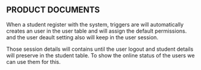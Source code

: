 ## PRODUCT DOCUMENTS    

When a student register with the system, triggers are will automatically creates an user in the user table and will assign the default permissions. and the user deault setting also will keep in the user session.

Those session details will contains until the user logout
and student details will preserve in the student table.
To show the online status of the users we can use them for this.
